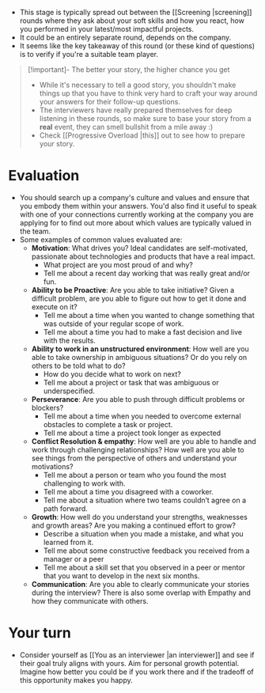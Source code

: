 - This stage is typically spread out between the [[Screening |screening]] rounds where they ask about your soft skills and how you react, how you performed in your latest/most impactful projects.
- It could be an entirely separate round, depends on the company.
- It seems like the key takeaway of this round (or these kind of questions) is to verify if you're a suitable team player.
> [!important]- The better your story, the higher chance you get
> - While it's necessary to tell a good story, you shouldn't make things up that you have to think very hard to craft your way around your answers for their follow-up questions.
> - The interviewers have really prepared themselves for deep listening in these rounds, so make sure to base your story from a **real** event, they can smell bullshit from a mile away :)
> - Check [[Progressive Overload |this]] out to see how to prepare your story.
# Evaluation
- You should search up a company's culture and values and ensure that you embody them within your answers. You'd also find it useful to speak with one of your connections currently working at the company you are applying for to find out more about which values are typically valued in the team.
- Some examples of common values evaluated are:
	- **Motivation**: What drives you? Ideal candidates are self-motivated, passionate about technologies and products that have a real impact.
		- What project are you most proud of and why?
		- Tell me about a recent day working that was really great and/or fun.
	- **Ability to be Proactive**: Are you able to take initiative? Given a difficult problem, are you able to figure out how to get it done and execute on it?
		- Tell me about a time when you wanted to change something that was outside of your regular scope of work.
		- Tell me about a time you had to make a fast decision and live with the results.
	- **Ability to work in an unstructured environment**: How well are you able to take ownership in ambiguous situations? Or do you rely on others to be told what to do?
		- How do you decide what to work on next?
		- Tell me about a project or task that was ambiguous or underspecified.
	- **Perseverance**: Are you able to push through difficult problems or blockers?
		- Tell me about a time when you needed to overcome external obstacles to complete a task or project.
		- Tell me about a time a project took longer as expected
	- **Conflict Resolution & empathy**: How well are you able to handle and work through challenging relationships? How well are you able to see things from the perspective of others and understand your motivations?
		- Tell me about a person or team who you found the most challenging to work with.
		- Tell me about a time you disagreed with a coworker.
		- Tell me about a situation where two teams couldn’t agree on a path forward.
	- **Growth**: How well do you understand your strengths, weaknesses and growth areas? Are you making a continued effort to grow?
		- Describe a situation when you made a mistake, and what you learned from it.
		- Tell me about some constructive feedback you received from a manager or a peer
		- Tell me about a skill set that you observed in a peer or mentor that you want to develop in the next six months.
	- **Communication**: Are you able to clearly communicate your stories during the interview? There is also some overlap with Empathy and how they communicate with others.
# Your turn
- Consider yourself as [[You as an interviewer |an interviewer]] and see if their goal truly aligns with yours. Aim for personal growth potential. Imagine how better you could be if you work there and if the tradeoff of this opportunity makes you happy.